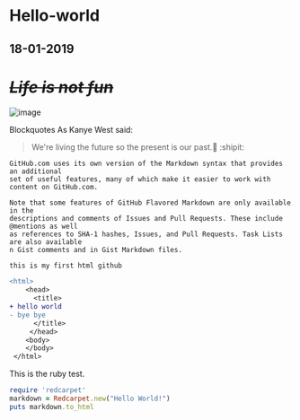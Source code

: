 # Hello-world

## 18-01-2019

# ***~~Life is not fun~~***
![image](https://img.niaobaike.com/Editor/2016-10-17/58047144d2398.jpg)

Blockquotes
As Kanye West said:

> We're living the future so
> the present is our past.:paw_prints: :shipit:

```
GitHub.com uses its own version of the Markdown syntax that provides an additional 
set of useful features, many of which make it easier to work with content on GitHub.com.

Note that some features of GitHub Flavored Markdown are only available in the 
descriptions and comments of Issues and Pull Requests. These include @mentions as well
as references to SHA-1 hashes, Issues, and Pull Requests. Task Lists are also available 
n Gist comments and in Gist Markdown files.

```

```diff
this is my first html github

<html>
    <head>
      <title>
+ hello world
- bye bye
      </title>
     </head>
    <body>
    </body>
 </html>
```
This is the ruby test.
```ruby
require 'redcarpet'
markdown = Redcarpet.new("Hello World!")
puts markdown.to_html
```
```
  ```
